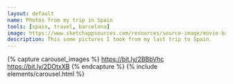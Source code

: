 ```yaml
---
layout: default
name: Photos from my trip in Spain
tools: [spain, travel, barcelona]
image: https://www.sketchappsources.com/resources/source-image/movie-badges-jurajjurik.png
description: This some pictures I took from my last trip to Spain.
---
```


{% capture carousel_images %}
https://bit.ly/2BBbVhc
https://bit.ly/2DOtxXB
{% endcapture %}
{% include elements/carousel.html %}